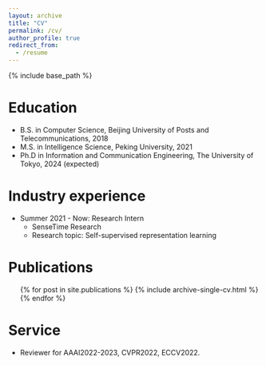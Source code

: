 ```yaml
---
layout: archive
title: "CV"
permalink: /cv/
author_profile: true
redirect_from:
  - /resume
---
```


{% include base_path %}

Education
======
* B.S. in Computer Science, Beijing University of Posts and Telecommunications, 2018
* M.S. in Intelligence Science, Peking University, 2021
* Ph.D in Information and Communication Engineering, The University of Tokyo, 2024 (expected)

Industry experience
======
* Summer 2021 - Now: Research Intern
  * SenseTime Research
  * Research topic: Self-supervised representation learning

Publications
======
  <ul>{% for post in site.publications %}
    {% include archive-single-cv.html %}
  {% endfor %}</ul>
  
Service
======
* Reviewer for AAAI2022-2023, CVPR2022, ECCV2022.
